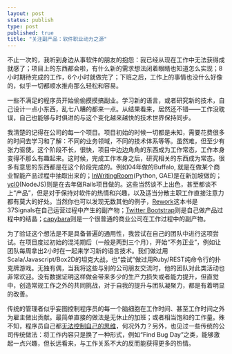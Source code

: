 ```yaml
--- 
layout: post
status: publish
type: post
published: true
title: "关注副产品：软件职业动力之源"
---
```


不止一次的，我听到身边从事软件的朋友的抱怨：我已经从现在工作中无法获得成就感了；项目上的东西都会啦，有什么新的需求想法闭着眼睛也知道怎么实现；8小时期待完成的工作，6个小时就做完了；下班之后，工作上的事情也没什么好像的，似乎一切都顺水推舟那么轻松和容易。

一些不满足的程序员开始偷偷摸摸搞副业。学习新的语言，或者研究新的技术，自己设计一点小东西，乱七八糟的都来一点。从结果看来，居然还不错——工作没耽误，自己也能够与时俱进的与这个变化越来越快的技术世界保持同步。

我清楚的记得在公司的每一个项目。项目初始的时候一切都是未知，需要花费很多的时间去学习和了解：不同的业务领域，不同的技术体系等等。虽然难，但至少有张力驱使。这个阶段不长，很快，项目中边边角角的东西成为工作常态，工作本身变得不那么有趣起来。这时候，完成工作本身之后，研究相关的东西成为常态。很多有意思的东西都是在这个阶段完成的。例如04年做的Buffalo, 就是在做某个商业智能产品过程中抽取出来的；[InWritingRoom](http://inwritingroom.appspot.com/)(Python, GAE)是在新加坡做的；[ycl0](http://ycl0.com)(NodeJS)则是在去年做Rails项目做的。这些当然谈不上出色，甚至都谈不上“产品”，但是对于保持对软件的热情和兴趣，以及适当分散主职工作直接注意力都有莫大的好处。当然你也可以发现无数其他的例子，[Rework](http://37signals.com/rework/)这本书是37Signals在自己运营过程中产生的副产物；[Twitter Bootstrap](twitter.github.com/bootstrap/)则是自己做产品过程中的结晶；[capybara](https://github.com/jnicklas/capybara)则是一个很普通的商业公司在工作过程中的副产物。

为了验证这个想法是不是具备普遍的通用性，我尝试在自己的团队中进行这项尝试。在项目度过初始的混沌期后（一般是两到三个月），开始“不务正业”，例如让团队每周拿出2小时在一起来学习新的语言技术。我们做过用Scala/Javascript/Box2D的坦克大战，也“尝试”做过用Ruby/REST纯命令行的扑克牌游戏。无独有偶，当我将这些与别的公司朋友交流时，他的团队对此类活动也非常欢迎。没有数据证明这样做会带来多少的生产力损失或者能力提升，但直觉中，创造常规工作之外的共同挑战，对于自我的提升与团队凝聚力，都是有着明显的改善。

传统的管理者似乎妄图控制程序员的每一个脑细胞在工作时间、甚至工作时间之外为雇主做出贡献。最简单直接的做法是无休止的加班；或者相当饱和的工作量。殊不知，程序员自己都[无法控制自己的思维](/archives/82/)，何况外力？另外，也见过一些传统的公司传统做法：将工作内容只是换了一种形式，例如“Find Bug Day”之类，能够激起一点兴趣，但长远看来，与工作关系不大的反而能获得更多的热情。

